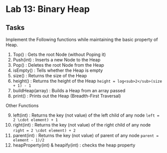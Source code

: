 # Lab 13: Binary Heap

## Tasks

Implement the Following functions while maintaining the basic property of Heap.

1. Top() : Gets the root Node (without Poping it)
2. Push(int) : Inserts a new Node to the Heap
3. Pop() : Deletes the root Node from the Heap
4. isEmpty() : Tells whether the Heap is empty
5. size() : Returns the size of the Heap
6. height() : Returns the height of the Heap `height = log<sub>2</sub>(size + 1) - 1`
7. buildHeap(array) : Builds a Heap from an array passed
8. print() : Prints out the Heap (Breadth-First Traversal)

Other Functions

9. left(int) : Returns the key (not value) of the left child of any node `left = 2 \cdot element) + 1`
10. right(int) : Returns the key (not value) of the right child of any node `right = 2 \cdot element) + 2`
11. parent(int) : Returns the key (not value) of parent of any node `parent = element - 1)/2`
12. heapProperty(int) & heapify(int) : checks the heap property